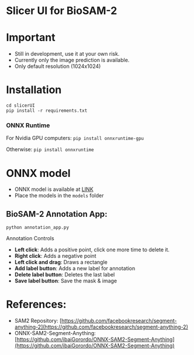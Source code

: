 # Slicer UI for BioSAM-2

# Important
- Still in development, use it at your own risk.
- Currently only the image prediction is available.
- Only default resolution (1024x1024)

# Installation
```shell
cd slicerUI
pip install -r requirements.txt
```
### ONNX Runtime
For Nvidia GPU computers:
`pip install onnxruntime-gpu`

Otherwise:
`pip install onnxruntime`

# ONNX model
- ONNX model is available at [LINK](https://drive.google.com/drive/folders/1SVdFWAK6AyU2OnKfU_kSIu2bQsuNgKQF?usp=sharing)
- Place the models in the `models` folder

## **BioSAM-2 Annotation App**:
 ```shell
 python annotation_app.py
 ```
Annotation Controls
- **Left click**: Adds a positive point, click one more time to delete it.
- **Right click**: Adds a negative point
- **Left click and drag**: Draws a rectangle
- **Add label button**: Adds a new label for annotation
- **Delete label button**: Deletes the last label
- **Save label button**: Save the mask & image

# References:
* SAM2 Repository: [https://github.com/facebookresearch/segment-anything-2](https://github.com/facebookresearch/segment-anything-2)
* ONNX-SAM2-Segment-Anything: [https://github.com/ibaiGorordo/ONNX-SAM2-Segment-Anything](https://github.com/ibaiGorordo/ONNX-SAM2-Segment-Anything)

